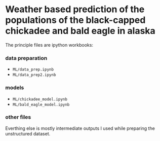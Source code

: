 # Weather based prediction of the populations of the black-capped chickadee and bald eagle in alaska

The principle files are ipython workbooks:

### data preparation

* `ML/data_prep.ipynb`
* `ML/data_prep2.ipynb`

### models

* `ML/chickadee_model.ipynb`
* `ML/bald_eagle_model.ipynb`

### other files

Everthing else is mostly intermediate outputs I used while preparing the unstructured dataset.
